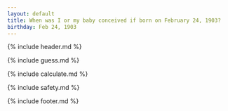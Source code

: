 ```yaml
---
layout: default
title: When was I or my baby conceived if born on February 24, 1903?
birthday: Feb 24, 1903
---
```


{% include header.md %}

{% include guess.md %}

{% include calculate.md %}

{% include safety.md %}

{% include footer.md %}



